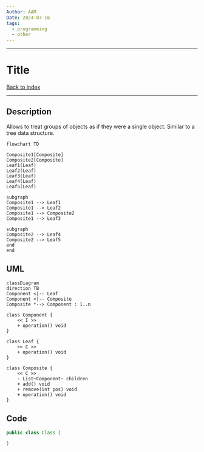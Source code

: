 ```yaml
---
Author: AAM
Date: 2024-03-16
tags:
  - programming
  - other
---
```

---
# Title

[Back to index](../PATTERNS.md)

---

## Description

Allows to treat groups of objects as if they were a single object.
Similar to a tree data structure.

```mermaid
flowchart TD

Composite1[Composite]
Composite2[Composite]
Leaf1(Leaf)
Leaf2(Leaf)
Leaf3(Leaf)
Leaf4(Leaf)
Leaf5(Leaf)

subgraph
Composite1 --> Leaf1
Composite1 --> Leaf2
Composite1 --> Composite2
Composite1 --> Leaf3

subgraph
Composite2 --> Leaf4
Composite2 --> Leaf5
end
end
```

## UML

```mermaid
classDiagram
direction TB
Component <|-- Leaf
Component <|-- Composite
Composite *--> Component : 1..n

class Component {
	<< I >>
	+ operation() void
}

class Leaf {
	<< C >>
	+ operation() void
}

class Composite {
	<< C >>
	- List~Component~ children
	+ add() void
	+ remove(int pos) void
	+ operation() void
}
```
## Code

```java
public class Class { 

}
```